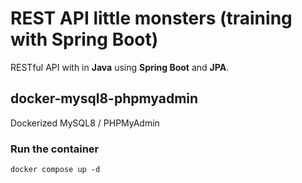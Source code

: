 # REST API little monsters (training with Spring Boot)

RESTful API with in **Java** using **Spring Boot** and **JPA**.

## docker-mysql8-phpmyadmin

Dockerized MySQL8 / PHPMyAdmin

### Run the container

`docker compose up -d`
